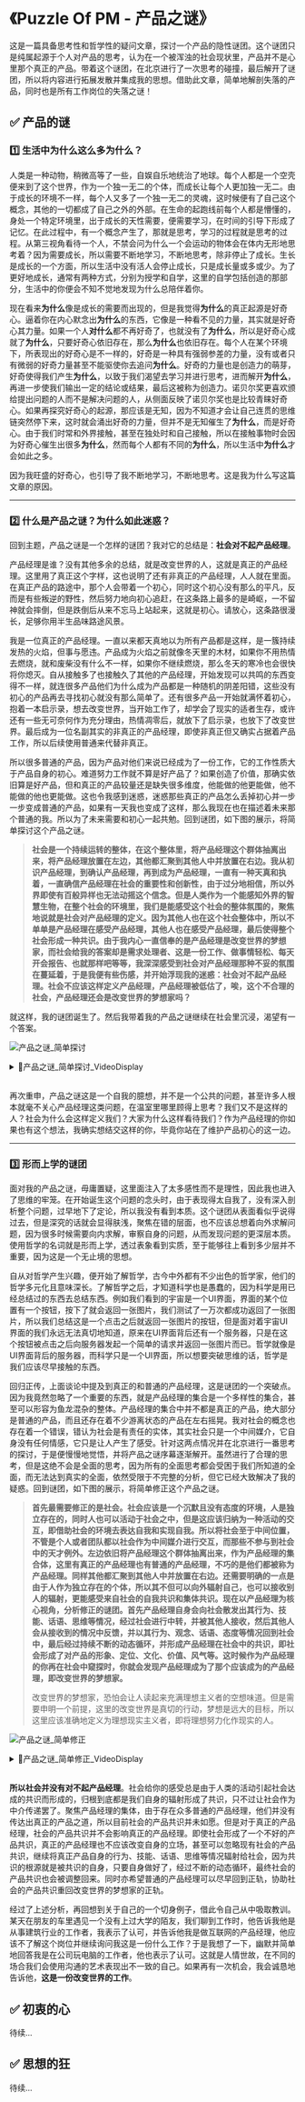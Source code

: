# 《Puzzle Of PM - 产品之谜》
这是一篇具备思考性和哲学性的疑问文章，探讨一个产品的隐性谜团。这个谜团只是纯属起源于个人对产品的思考，认为在一个被浑浊的社会现状里，产品并不是心里那个真正的产品。带着这个谜团，在北京进行了一次思考的碰撞，最后解开了谜团，所以将内容进行拓展发散并集成我的思想。借助此文章，简单地解剖失落的产品，同时也是所有工作岗位的失落之谜！



## ✅ 产品的谜

### 1️⃣ 生活中为什么这么多为什么？

人类是一种动物，稍微高等了一些，自娱自乐地统治了地球。每个人都是一个空壳便来到了这个世界，作为一个独一无二的个体，而成长让每个人更加独一无二。由于成长的环境不一样，每个人又多了一个独一无二的灵魂，这时候便有了自己这个概念，其他的一切都成了自己之外的外部。在生命的起跑线前每个人都是懵懂的，身处一个特定环境里，出于成长的天性需要，便需要学习，在时间的引导下形成了记忆。在此过程中，有一个概念产生了，那就是思考，学习的过程就是思考的过程。从第三视角看待一个人，不禁会问为什么一个会运动的物体会在体内无形地思考着？因为需要成长，所以需要不断地学习，不断地思考，除非停止了成长。生长是成长的一个方面，所以生活中没有活人会停止成长，只是成长量或多或少。为了更好地成长，通常有两种方式，分别为授学和自学，这里的自学包括创造的那部分，生活中的你便会不知不觉地发现为什么总陪伴着你。

现在看来**为什么**像是成长的需要而出现的，但是我觉得**为什么**的真正起源是好奇心。逼着你在内心默念出**为什么**的东西，它像是一种看不见的力量，其实就是好奇心其力量。如果一个人**对什么**都不再好奇了，也就没有了**为什么**，所以是好奇心成就了**为什么**，只要好奇心依旧存在，那么**为什么**也依旧存在。每个人在某个环境下，所表现出的好奇心是不一样的，好奇是一种具有强弱参差的力量，没有或者只有微弱的好奇力量甚至不能驱使你去追问**为什么**。好奇的力量也是创造力的萌芽，好奇使得我们产生**为什么**，以致于我们渴望去学习并进行思考，进而解开**为什么**，再进一步使我们输出一定的结论或结果，最后这被称为创造力。诺贝尔奖更喜欢颁给提出问题的人而不是解决问题的人，从侧面反映了诺贝尔奖也是比较青睐好奇心。如果再探究好奇心的起源，那应该是无知，因为不知道才会让自己连贯的思维链突然停下来，这时就会涌出好奇的力量，但并不是无知催生了**为什么**，而是好奇心。由于我们时常和外界接触，甚至在独处时和自己接触，所以在接触事物时会因为好奇心催生出很多**为什么**，然而每个人都有不同的**为什么**，所以生活中**为什么**才会如此之多。

因为我旺盛的好奇心，也引导了我不断地学习，不断地思考。这是我为什么写这篇文章的原因。

---

### 2️⃣ 什么是产品之谜？为什么如此迷惑？

回到主题，产品之谜是一个怎样的谜团？我对它的总结是：**社会对不起产品经理**。 

产品经理是谁？没有其他多余的总结，就是改变世界的人，这就是真正的产品经理。这里用了真正这个字样，这也说明了还有非真正的产品经理，人人就在里面。在真正产品的路途中，那个人会带着一个初心，同时这个初心没有那么的平凡，反而是有些叛逆的野性，然后努力地向初心追赶，在这条路上最多的是崎岖，一不留神就会摔倒，但是跌倒后从来不忘马上站起来，这就是初心。请放心，这条路很漫长，足够你用半生品味路途风景。

我是一位真正的产品经理。一直以来都天真地以为所有产品都是这样，是一簇持续发热的火焰，但事与愿违。产品成为火焰之前就像冬天里的木材，如果你不用热情去燃烧，就和废柴没有什么不一样，如果你不继续燃烧，那么冬天的寒冷也会很快将你熄灭。自从接触多了也接触久了其他的产品经理，开始发现可以共鸣的东西变得不一样，就连很多产品他们为什么成为产品都是一种随机的阴差阳错，这些没有初心的产品再去寻找初心就没有那么简单了。还有很多产品一开始就满怀着初心，抱着一本启示录，想去改变世界，当开始工作了，却学会了现实的适者生存，或许还有一些无可奈何作为充分理由，热情凋零后，就放下了启示录，也放下了改变世界。最后成为一位名副其实的非真正的产品经理，即使非真正但又确实占据着产品工作，所以后续使用普通来代替非真正。

所以很多普通的产品，因为产品对他们来说已经成为了一份工作，它的工作性质大于产品自身的初心。难道努力工作就不算是好产品了？如果创造了价值，那确实依旧算是好产品，但和真正的产品较量还是缺失很多维度，他能做的他更能做，他不能做的他也更能做。这也令我感到迷惑，迷惑那些真正的产品怎么丢掉初心并一步一步变成普通的产品，如果有一天我也变成了这样，那么我现在也在描述着未来那个普通的我。所以为了未来需要和初心一起共勉。回到谜团，如下图的展示，将简单探讨这个产品之谜。

> **社会是一个持续运转的整体，在这个整体里，将产品经理这个群体抽离出来，将产品经理放置在左边，其他都汇聚到其他人中并放置在右边。我从初识产品经理，到确认产品经理，再到成为产品经理，一直有一种天真和执着，一直确信产品经理在社会的重要性和创新性，由于过分地相信，所以外界即使有百般异样也无法动摇这个信念。但是人类作为一个能感知外界的智慧生物，在整个社会的环境里，我们是能感受这个社会的整体氛围的，聚焦地说就是社会对产品经理的定义。因为其他人也在这个社会整体中，所以不单单是产品经理在感受产品经理，其他人也在感受产品经理，最后使得整个社会形成一种共识。由于我内心一直信奉的是产品经理是改变世界的梦想家，而社会给我的答案却是需求处理者、这是一份工作、做事情轻松、每天开会报告、也就那样吧等等，我深深感受到社会对产品经理那种不妥的氛围在蔓延着，于是我便有些伤感，并开始浮现我的迷惑：社会对不起产品经理。社会不应该这样定义产品经理，产品经理被低估了，唉，这个不合理的社会，产品经理还会是改变世界的梦想家吗？**

就这样，我的谜团诞生了。然后我带着我的产品之谜继续在社会里沉浸，渴望有一个答案。

![产品之谜_简单探讨](https://github.com/PM-Geeker-ORG/Adok/assets/143123392/c874219c-6bba-40a2-96df-2dcb21e299e7)

<details>
<summary>🔅产品之谜_简单探讨_VideoDisplay</summary>
<br>

<a href="https://github.com/PM-Geeker-ORG/Adok/assets/143123392/40b49911-9aa9-4b66-844a-35451d2e80b9" target="_blank">产品之谜_简单探讨_VideoDisplay</a>
</details>

<br>

再次重申，产品之谜这是一个自我的臆想，并不是一个公共的问题，甚至许多人根本就毫不关心产品经理这类问题，在温室里哪里顾得上思考？我们又不是这样的人？社会为什么会这样定义我们？大家为什么这样看待我们？作为产品经理的你如果也有这个想法，我确实想结交这样的你，毕竟你站在了维护产品初心的这一边。

---

### 3️⃣ 形而上学的谜团

面对我的产品之谜，毋庸置疑，这里面注入了太多感性而不是理性，因此我也进入了思维的牢笼。在开始诞生这个问题的念头时，由于表现得太自我了，没有深入剖析整个问题，过早地下了定论，所以我没有看到本质。这个谜团从表面看似乎说得过去，但是深究的话就会显得肤浅，聚焦在错的层面，也不应该总想着向外求解问题，因为很多时候需要向内求解，审察自身的问题，从而发现问题的更深层本质。使用哲学的名词就是形而上学，透过表象看到实质，至于能够往上看到多少层并不重要，因为这是一个无止境的思想。

自从对哲学产生兴趣，便开始了解哲学，古今中外都有不少出色的哲学家，他们的哲学多元化且意味深长。了解哲学之后，才知道科学也是愚蠢的，因为科学是用已经总结过的东西去总结东西。例如我们看到的宇宙是一个UI界面，界面的某个位置有一个按钮，按下了就会返回一张图片，我们测试了一万次都成功返回了一张图片，所以我们总结这是一个点击之后就返回一张图片的按钮，但是面对着宇宙UI界面的我们永远无法真切地知道，原来在UI界面背后还有一个服务器，只是在这个按钮被点击之后向服务器发起一个简单的请求并返回一张图片而已。哲学就像是UI界面背后的服务器，而科学只是一个UI界面，所以想要突破思维的话，哲学是我们应该尽早接触的东西。

回归正传，上面谈论中提及到真正的和普通的产品经理，这是谜团的一个突破点。因为我竟然忽略了一个重要的东西，就是产品经理的集合是一个多样性的集合，甚至可以形容为鱼龙混杂的整体。产品经理的集合中并不都是真正的产品，绝大部分是普通的产品，而且还存在着不少游离状态的产品在左右摇晃。我对社会的概念也存在着一个错误，错认为社会是有责任的实体，其实社会只是一个中间媒介，它自身没有任何情感，它只是让人产生了感受。针对这两点情况并在北京进行一番思考的探讨，于是便慢慢地觉悟，并将产品之谜序幕逐渐解开。虽然进行了合理的思考，但是这绝不会是全面的思考，因为所有的全面思考都会受困于我们所知道的全面，而无法达到真实的全面，依然受限于不完整的分析，但它已经大致解决了我的疑惑。回到谜团，如下图的展示，将简单修正这个产品之谜。

> **首先最需要修正的是社会。社会应该是一个沉默且没有态度的环境，人是独立存在的，同时人也可以活动于社会之中，但是这应该归纳为一种活动的交互，即借助社会的环境去表达自我和实现自我。所以将社会至于中间位置，不管是个人或者团队都以社会作为中间媒介进行交互，而那些不参与到社会中的天才例外。左边依旧将产品经理这个群体抽离出来，作为产品经理的集合体，这里有真正的产品经理也有普通的产品经理，不巧的是他们都被称为产品经理。同样其他都汇聚到其他人中并放置在右边。还需要明确的一点是由于人作为独立存在的个体，所以其不但可以向外辐射自己，也可以接收别人的辐射，更能感受来自社会的自我共识和集体共识。现在以产品经理为核心视角，分析修正的谜团。首先产品经理自身会向社会散发出其行为、技能、话语、思维等情况，经过社会进行中转，并被其他人接收，然后其他人会从接收到的情况中反馈，并以其行为、观念、话语、态度等情况回到社会中，最后经过持续不断的动态循环，并形成产品经理在社会中的共识，即社会形成了对产品的形象、定位、文化、价值、风气等。这时候作为产品经理的你再在社会中窥探时，你就会发现产品经理成为了那个应该成为的产品经理，即改变世界的梦想家。**
>
> 改变世界的梦想家，恐怕会让人读起来充满理想主义者的空想味道。但是需要申明一个前提，这里的改变世界是真切的行动，梦想是远大的目标，所以这里应该准确地定义为理想现实主义者，即将理想努力化作现实的人。

![产品之谜_简单修正](https://github.com/PM-Geeker-ORG/Adok/assets/143123392/d050869a-7d60-46ae-9d0c-4448bccf63ee)

<details>
<summary>🔅产品之谜_简单修正_VideoDisplay</summary> 
<br>

<a href="https://github.com/PM-Geeker-ORG/Adok/assets/143123392/463f3867-ec24-4959-b1d3-b96f2dfbada5">产品之谜_简单修正_VideoDisplay</a>
</details>

<br>

**所以社会并没有对不起产品经理**。社会给你的感受总是由于人类的活动引起社会达成的共识而形成的，归根到底都是我们自身的辐射形成了共识，只不过让社会作为中介传递罢了。聚焦产品经理的集体，由于存在众多普通的产品经理，他们并没有传达出真正的产品之道，所以目前社会的产品共识并未如愿。但是对于真正的产品经理，社会的产品共识并不会影响真正的产品经理。即使社会形成了一个不好的产品共识，真正的产品经理也不应该改变自身的立场，甚至可以忽略现有社会的产品共识，继续将真正产品自身的行为、技能、话语、思维等情况辐射给社会，因为共识的根源就是被共识的自身，只要自身做好了，经过不断的动态循环，最终社会的产品共识也会被调整回来。同时亦希望普通的产品经理可以尽早回到正轨，协助社会的产品共识重回改变世界的梦想家的正轨。

经过了上述分析，再回想到关于自己的一个切身例子，借此令自己从中吸取教训。某天在朋友的车里遇见一个没有上过大学的陌友，我们聊到工作时，他告诉我他是从事建筑行业的工作者，我表示了认可，并告诉他我是做互联网的产品经理，他应该不了解这个岗位并继续询问我这是一份什么工作？于是我想了一下，幽默并简单地回答我是在公司玩电脑的工作者，他也表示了认可。这就是人情世故，在不同的场合我们会使用沟通的艺术表现出不一致的自己。如果再有一次机会，我会诚恳地告诉他，**这是一份改变世界的工作**。



## ✅ 初衷的心

待续...



## ✅ 思想的狂
待续...
